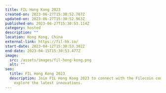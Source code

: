 ```yaml
---
title: FIL Hong Kong 2023
created-on: 2023-06-27T15:30:52.767Z
updated-on: 2023-06-27T15:30:52.963Z
published-on: 2023-06-27T15:30:53.114Z
category: hosted
description: ""
location: Hong Kong, China
external-link: https://fil-hk.io/
start-date: 2023-04-12T15:30:53.302Z
end-date: 2023-04-15T15:30:53.477Z
image:
  src: /assets/images/fil-hong-kong.png
  alt: ""
seo:
  title: FIL Hong Kong 2023
  description: Join FIL Hong Kong 2023 to connect with the Filecoin community and
    explore the latest innovations.
---
```

